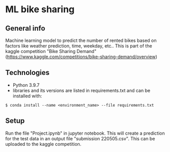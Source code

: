 # ML bike sharing

## General info
Machine learning model to predict the number of rented bikes based on factors like weather prediction, time, weekday, etc.. This is part of the kaggle competition "Bike Sharing Demand" (https://www.kaggle.com/competitions/bike-sharing-demand/overview)

## Technologies
* Python 3.9.7
* libraries and its versions are listed in requirements.txt and can be installed with:
```
$ conda install --name <environment_name> --file requirements.txt
```

## Setup
Run the file "Project.ipynb" in jupyter notebook. This will create a prediction for the test data in an output file "submission 220505.csv". This can be uploaded to the kaggle competition.

